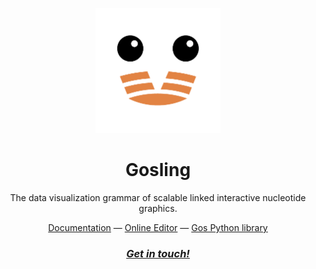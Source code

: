 <p align="center">
<img src="https://github.com/gosling-lang/gosling.js/raw/master/logo/logo-1x.png" height="200">
</p>

<h1 align="center">
Gosling
</h1>
<p align="center">
The data visualization grammar of scalable linked interactive nucleotide graphics.
<p>
<div align="center">
  <a href="http://gosling-lang.org/docs/">Documentation</a> —
  <a href="https://gosling.js.org/">Online Editor</a> —
  <a href="https://github.com/gosling-lang/gos">Gos Python library</a>
</div>
<h3 align="center">
  <a href="https://github.com/gosling-lang/gosling.js/discussions"><i>Get in touch!</i></a>
</h3>

